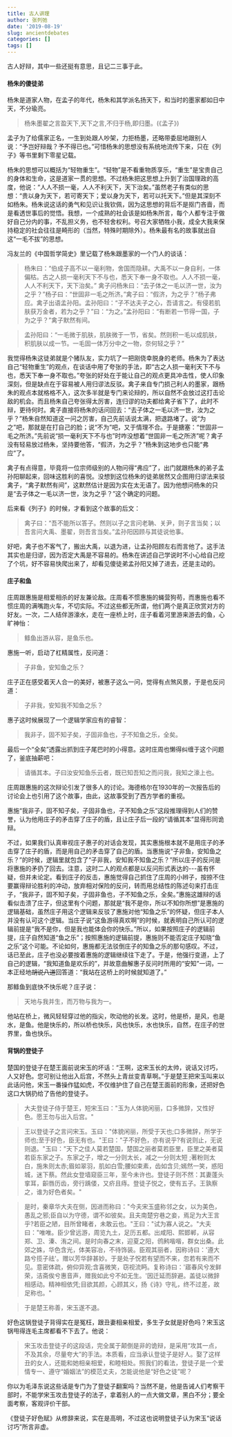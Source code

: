 ```yaml
---
title: 古人讲理
author: 张列弛
date: '2019-08-19'
slug: ancientdebates
categories: []
tags: []
---
```

古人好辩，其中一些还挺有意思，且记二三事于此。  

#### 杨朱的傻徒弟  

杨朱是道家人物，在孟子的年代，杨朱和其学派名扬天下，和当时的墨家都如日中天，不分瑜亮。  

> 杨朱墨翟之言盈天下,天下之言,不归于杨,即归墨。(《孟子》)  

孟子为了给儒家正名，一生到处跟人吵架，力拒杨墨，还略带委屈地跟别人说：“予岂好辩哉？予不得已也。”可惜杨朱的思想没有系统地流传下来，只在《列子》等书里剩下零星记载。  

杨朱的思想可以概括为“轻物重生”。“轻物”是不看重物质享乐，“重生”是宝贵自己的身体和生命，这是道家一贯的思想。不过杨朱把这思想上升到了治国理政的高度，他说：“人人不损一毫，人人不利天下，天下治矣。”虽然老子有类似的思想：“贵以身为天下，若可寄天下；爱以身为天下，若可以托天下。”但是其深刻不如杨朱。杨朱说这话的勇气和见识让我钦佩，因为这思想的背后不是抠门吝啬，而是看透世事后的觉悟。我想，一个成熟的社会该是如杨朱所言，每个人都专注于做好自己分内的事，不乱担义务，也不轻舍权利。号召大家牺牲小我，成全大我来保持稳定的社会往往是畸形的（当然，特殊时期除外）。杨朱最有名的故事就出自这“一毛不拔”的思想。  

冯友兰的《中国哲学简史》里记载了杨朱跟墨家的一个门人的谈话：  

> 杨朱曰：“伯成子高不以一毫利物，舍国而隐耕。大禹不以一身自利，一体偏枯。古之人损一毫利天下不与也，悉天下奉一身不取也。人人不损一毫，人人不利天下，天下治矣。”
禽子问杨朱曰：“去子体之一毛以济一世，汝为之乎？”杨子曰：“世固非一毛之所济。”禽子曰：“假济，为之乎？”杨子弗应。禽子出语孟孙阳。孟孙阳曰：“子不达夫子之心，吾请言之。有侵若肌肤获万金者，若为之乎？”曰：“为之。”孟孙阳曰：“有断若一节得一国，子为之乎？”禽子默然有间。 

> 孟孙阳曰：“一毛微于肌肤，肌肤微于一节，省矣。然则积一毛以成肌肤，积肌肤以成一节。一毛固一体万分中之一物，奈何轻之乎？”

我觉得杨朱这徒弟就是个猪队友，实力坑了一把刚侥幸脱身的老师。杨朱为了表达自己“轻物重生”的观点，在谈话中用了夸张的手法，即“古之人损一毫利天下不与也，悉天下奉一身不取也。”夸张的好处在于能让自己的观点更具冲击性，使人印象深刻，但是缺点在于容易被人用归谬法反驳。禽子来自专门损己利人的墨家，跟杨朱的观点本就格格不入，这次多半就是专门来论辩的，所以自然不会放过这打击论敌的机会。而且杨朱自己夸张得太厉害，连归谬的功夫都给禽子省下了，此时不辩，更待何时。禽子直接将杨朱的话问回去：“去子体之一毛以济一世，汝为之乎？”杨朱自然知道这一问之厉害，自己先前话说太满，把退路堵了。说“为之”吧，那就是在打自己的脸；说“不为”吧，又于情理不合。于是搪塞：“世固非一毛之所济。”先前说“损一毫利天下不与也”时咋没想着“世固非一毛之所济”呢？禽子没有轻易放过杨朱，坚持要他答，“假济，为之乎？”杨朱到这地步也只能“弗应”了。  

禽子有点得意，毕竟将一位宗师级别的人物问得“弗应”了，出门就跟杨朱的弟子孟孙阳聊起来，回味这胜利的喜悦。没想到这位杨朱的徒弟居然又企图用归谬法来驳禽子，“禽子默然有间”，这默然估计是因为实在太无语了。因为他想问杨朱的只是“去子体之一毛以济一世，汝为之乎？”这个确定的问题。  

后来看《列子》的时候，才看到这个故事的后文：  

> 禽子曰：“吾不能所以答子。然则以子之言问老聃、关尹，则子言当矣；以吾言问大禹、墨翟，则吾言当矣。”孟孙阳因顾与其徒说他事。   

好吧，禽子也不客气了，搬出大禹，以退为进，让孟孙阳顾左右而言他了。这手法其实也是归谬，因为否定大禹是不容易的。杨朱在讲述自己学说时不小心给自己挖了个坑，好不容易快爬出来了，却看见傻徒弟孟孙阳又掉了进去，还是主动的。  

#### 庄子和鱼  

庄周跟惠施是相爱相杀的好友兼论敌。庄周看不惯惠施的蝇营狗苟，而惠施也看不惯庄周的满嘴跑火车，不切实际。不过这些都无所谓，他们两个是真正欣赏对方的好友。一次，二人结伴游濠水，走在一座桥上时，庄子看着河里游来游去的鱼，心旷神怡：  

> 鲦鱼出游从容，是鱼乐也。  

惠施一听，启动了杠精属性，反问道：  

> 子非鱼，安知鱼之乐？  

庄子正在感受着天人合一的美好，被惠子这么一问，觉得有点煞风景，于是也反问道：  

> 子非我，安知我不知鱼之乐？  

惠子这时候展现了一个逻辑学家应有的睿智：  

> 我非子，固不知子矣，子固非鱼也，子不知鱼之乐，全矣。  

最后一个“全矣”透露出抓到庄子尾巴时的小得意。这时庄周也懒得纠缠于这个问题了，釜底抽薪吧：  

> 请循其本。子曰汝安知鱼乐云者，既已知吾知之而问我，我知之濠上也。  

庄周跟惠施的这次辩论引发了很多人的讨论。海德格尔在1930年的一次报告后的讨论会上也引用了这个故事，由此，这故事受到了西方学者的重视。  

惠施“我非子，固不知子矣，子固非鱼也，子不知鱼之乐”这段推理得到人们的赞誉，认为他用庄子的矛击穿了庄子的盾，且让庄子后一段的“请循其本”显得形同诡辩。  

不过，如果我们认真审视庄子惠子的对话会发现，其实惠施根本就不是用庄子的矛击穿了庄子的盾，而是用自己的矛击穿了自己的盾。当惠施说“子非鱼，安知鱼之乐？”的时候，逻辑里就包含了“子非我，安知我不知鱼之乐？”所以庄子的反问是将惠施的矛扔了回去。注意，这时二人的观点都是以反问形式表达的---虽有怀疑，但并未论定。看到庄子的反击，惠施觉得自己抓住了庄周的小辫子，按捺不住要赢得辩论胜利的冲动，放弃相对保险的反问，转而用总结性的陈述句来打击庄子，“我非子，固不知子矣，子固非鱼也，子不知鱼之乐，全矣。”惠施这雄辩的话看似击溃了庄子，但这里有个问题，那就是“我不是你，所以不知你所想”是惠施的逻辑基础，虽然庄子用这个逻辑来反驳了惠施对他“知鱼之乐”的怀疑，但庄子本人并没有认可这个逻辑。当庄子说“这鱼游得真欢啊”的时候，就表明自己所认可的逻辑前提是“我不是你，但是我也能体会你的快乐。”所以，如果按照庄子的逻辑前提，庄子自然知道“鱼之乐”；按照惠施的逻辑前提，惠施则不能否定庄子知晓“鱼之乐”这个可能。不论如何，惠施都无法驳倒庄子的知鱼之乐的那句感叹。不过，话已至此，庄子也没必要按着惠施的逻辑继续往下走了。于是，他强行变道，上了自己的逻辑，“我知道鱼是欢乐的”，并故意曲解惠子反问时所用的“安知”一词，一本正经地~~胡说八道~~回答道：“我站在这桥上的时候就知道了。”     

那鲦鱼到底快不快乐呢？庄子说：  

> 天地与我并生，而万物与我为一。  

他站在桥上，微风轻轻穿过他的指尖，吹动他的长发。这时，他是桥，是风，也是水，是鱼。他是快乐的，所以桥也快乐，风也快乐，水也快乐，自然，在庄子的世界里，鱼也快乐。  

#### 背锅的登徒子  

楚国的登徒子在楚王面前说宋玉的坏话：“王啊，这宋玉长的太帅，说话又讨巧，人又好色。您可别让他出入后宫，不然头上青丝变青草啊。”于是楚王把宋玉叫来以此话问他，宋玉一番操作猛如虎，不仅维护住了自己在楚王面前的形象，还把好色这口大锅扔给了告他的登徒子。  

> 大夫登徒子侍于楚王，短宋玉曰："玉为人体貌闲丽，口多微辞，又性好色。愿王勿与出入后宫。"

> 王以登徒子之言问宋玉。玉曰："体貌闲丽，所受于天也;口多微辞，所学于师也;至于好色，臣无有也。"王曰："子不好色，亦有说乎?有说则止，无说则退。"玉曰："天下之佳人莫若楚国，楚国之丽者莫若臣里，臣里之美者莫若臣东家之子。东家之子，增之一分则太长，减之一分则太短 ;著粉则太白，施朱则太赤;眉如翠羽，肌如白雪;腰如束素，齿如含贝;嫣然一笑，惑阳城，迷下蔡。然此女登墙窥臣三年，至今未许也。登徒子则不然：其妻蓬头挛耳，齞唇历齿，旁行踽偻，又疥且痔。登徒子悦之，使有五子。王孰察之，谁为好色者矣。"

> 是时，秦章华大夫在侧，因进而称曰："今夫宋玉盛称邻之女，以为美色，愚乱之邪;臣自以为守德，谓不如彼矣。且夫南楚穷巷之妾，焉足为大王言乎?若臣之陋，目所曾睹者，未敢云也。"王曰："试为寡人说之。"大夫曰："唯唯。臣少曾远游，周览九土，足历五都。出咸阳、熙邯郸，从容郑、卫、溱、洧之间。是时向春之末，迎夏之阳，鸧鹒喈喈，群女出桑。此郊之姝，华色含光，体美容冶，不待饰装。臣观其丽者，因称诗曰：'遵大路兮揽子祛'。赠以芳华辞甚妙。于是处子怳若有望而不来，忽若有来而不见。意密体疏，俯仰异观;含喜微笑，窃视流眄。复称诗曰：'寤春风兮发鲜荣，洁斋俟兮惠音声，赠我如此兮不如无生。'因迁延而辞避。盖徒以微辞相感动。精神相依凭;目欲其颜，心顾其义，扬《诗》守礼，终不过差，故足称也。"  

> 于是楚王称善，宋玉遂不退。

好色这锅登徒子背得实在是冤枉，跟丑妻相亲相爱，多生子女就是好色吗？宋玉这锅甩得连毛主席都看不下去了。他说：  

> 宋玉攻击登徒子的这段话，完全属于颠倒是非的诡辩，是采用“攻其一点，不及其余，尽量夸大”的手法。本质看，应当承认登徒子是好人。娶了这样丑的女人，还能和她相亲相爱，和睦相处。照我们的看法，登徒子是一个爱情专一、遵守“婚姻法”的模范丈夫，怎能说他是“好色之徒”呢？  

你以为毛泽东说这些话是专门为了登徒子翻案吗？当然不是，他是告诫人们考察干部时，不能学宋玉攻击登徒子的法子，拿着别人的一点大做文章，黑白不分；要全面考察，客观评价干部。  

《登徒子好色赋》从修辞来说，实在是高明，不过这也说明登徒子认为宋玉“说话讨巧”所言非虚。






